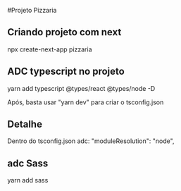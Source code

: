 #Projeto Pizzaria

## Criando projeto com next

npx create-next-app pizzaria

## ADC typescript no projeto

yarn add typescript @types/react @types/node -D

Após, basta usar "yarn dev" para criar o tsconfig.json

## Detalhe

Dentro do tsconfig.json adc:
"moduleResolution": "node",

## adc Sass

yarn add sass
